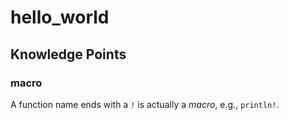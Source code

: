 # hello_world
## Knowledge Points
### macro
A function name ends with a `!` is actually a *macro*, e.g., `println!`.
